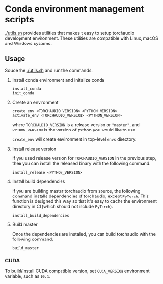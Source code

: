 # Conda environment management scripts

[./utils.sh](utils.sh) provides utilities that makes it easy to setup torchaudio development environment.
These utilities are compatible with Linux, macOS and Windows systems.

## Usage

Souce the [./utils.sh](utils.sh) and run the commands.

1. Install conda environment and initialize conda

    ```shell
    install_conda
    init_conda
    ```

2. Create an environment

    ```shell
    create_env <TORCHAUDIO_VERSION> <PYTHON_VERSION>
    activate_env <TORCHAUDIO_VERSION> <PYTHON_VERSION>
    ```

    where `TORCHAUDIO_VERSION` is a release version or `"master"`, and `PYTHON_VERSION` is the version of python you would like to use.

    `create_env` will create environment in top-level `envs` directory.

3. Install release version

   If you used release version for `TORCHAUDIO_VERSION` in the previous step, then you can install the released binary with the following command.

   ```shell
   install_release <PYTHON_VERSION>
   ```

4. Install build dependencies

   If you are building master torchaudio from source, the following command installs dependencies of torchaudio, except `PyTorch`. This function is designed this way so that it's easy to cache the environment directory in CI (which should not include `PyTorch`).

    ```shell
    install_build_dependencies
    ```

5. Build master

   Once the dependencies are installed, you can build torchaudio with the following command.

   ```shell
   build_master
   ```

### CUDA

To build/install CUDA compatible version, set `CUDA_VERSION` environment variable, such as `10.1`.
